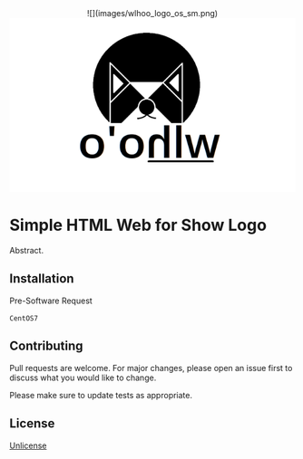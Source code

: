 <center>![](images/wlhoo_logo_os_sm.png)</center>
<div style="text-align:center"><img src="images/wlhoo_logo_os_sm.png" /></div>

# Simple HTML Web for Show Logo 

Abstract.

## Installation

Pre-Software Request

```
CentOS7
```

## Contributing
Pull requests are welcome. For major changes, please open an issue first to discuss what you would like to change.

Please make sure to update tests as appropriate.

## License
[Unlicense](https://unlicense.org)
